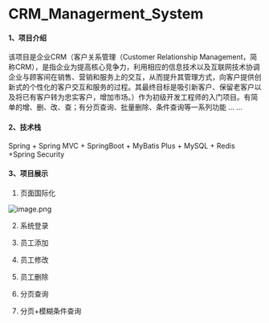 # CRM_Managerment_System

#### 1、项目介绍
该项目是企业CRM（客户关系管理（Customer Relationship Management，简称CRM），是指企业为提高核心竞争力，利用相应的信息技术以及互联网技术协调企业与顾客间在销售、营销和服务上的交互，从而提升其管理方式，向客户提供创新式的个性化的客户交互和服务的过程。其最终目标是吸引新客户、保留老客户以及将已有客户转为忠实客户，增加市场。）作为初级开发工程师的入门项目。有简单的增、删、改、查；有分页查询、批量删除、条件查询等一系列功能 ... ...

#### 2、技术栈
Spring + Spring MVC + SpringBoot + MyBatis Plus + MySQL + Redis +Spring Security


#### 3、项目展示

1.  页面国际化

![image.png](https://cdn.nlark.com/yuque/0/2023/png/29512941/1672756276416-63a4187e-aea1-485b-8dfe-7bb446404742.png#averageHue=%23fefefe&clientId=uef0cf62e-831d-4&crop=0&crop=0&crop=1&crop=1&from=paste&height=325&id=ud60a889f&margin=%5Bobject%20Object%5D&name=image.png&originHeight=837&originWidth=1389&originalType=binary&ratio=1&rotation=0&showTitle=false&size=40441&status=done&style=none&taskId=ue583f388-8d8f-4b4c-b745-5f89a2c20b0&title=&width=540)

2.  系统登录

3.  员工添加

4.  员工修改

5.  员工删除

6.  分页查询

7.  分页+模糊条件查询



